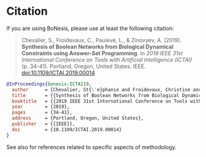 # Citation

If you are using BoNesis, please use at least the following citation:

> Chevalier, S., Froidevaux, C., Paulevé, L., & Zinovyev, A. (2019). **Synthesis of Boolean Networks from Biological Dynamical Constraints using Answer-Set Programming**. In *2019 IEEE 31st International Conference on Tools with Artificial Intelligence (ICTAI)* (p. 34-41). Portland, Oregon, United States. IEEE.
> [doi:10.1109/ICTAI.2019.00014](https://doi.org/10.1109/ICTAI.2019.00014)

```bibtex
@InProceedings{bonesis-ICTAI19,
  author      = {Chevalier, St{\'e}phanie and Froidevaux, Christine and Paulev{\'e}, Lo{\"i}c and Zinovyev, Andrei},
  title       = {{Synthesis of Boolean Networks from Biological Dynamical Constraints using Answer-Set Programming}},
  booktitle   = {{2019 IEEE 31st International Conference on Tools with Artificial Intelligence (ICTAI)}},
  year        = {2019},
  pages       = {34-41},
  address     = {Portland, Oregon, United States},
  publisher   = {{IEEE}},
  doi         = {10.1109/ICTAI.2019.00014}
}
```

See also [](related-publications.md) for references related to specific aspects of methodology.
